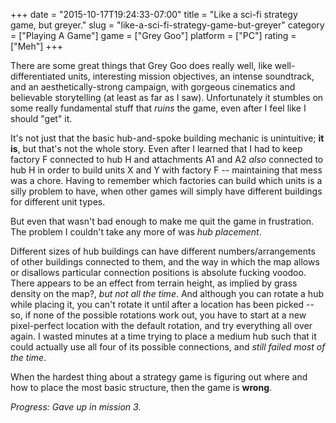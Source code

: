 +++
date = "2015-10-17T19:24:33-07:00"
title = "Like a sci-fi strategy game, but greyer."
slug = "like-a-sci-fi-strategy-game-but-greyer"
category = ["Playing A Game"]
game = ["Grey Goo"]
platform = ["PC"]
rating = ["Meh"]
+++

There are some great things that Grey Goo does really well, like well-differentiated units, interesting mission objectives, an intense soundtrack, and an aesthetically-strong campaign, with gorgeous cinematics and believable storytelling (at least as far as I saw).  Unfortunately it stumbles on some really fundamental stuff that <i>ruins</i> the game, even after I feel like I should "get" it.

It's not just that the basic hub-and-spoke building mechanic is unintuitive; <b>it is</b>, but that's not the whole story.  Even after I learned that I had to keep factory F connected to hub H and attachments A1 and A2 <i>also</i> connected to hub H in order to build units X and Y with factory F -- maintaining that mess was a chore.  Having to remember which factories can build which units is a silly problem to have, when other games will simply have different buildings for different unit types.

But even that wasn't bad enough to make me quit the game in frustration.  The problem I couldn't take any more of was <i>hub placement</i>.

Different sizes of hub buildings can have different numbers/arrangements of other buildings connected to them, and the way in which the map allows or disallows particular connection positions is absolute fucking voodoo.  There appears to be an effect from terrain height, as implied by grass density on the map?, <i>but not all the time</i>.  And although you can rotate a hub while placing it, you can't rotate it until after a location has been picked -- so, if none of the possible rotations work out, you have to start at a new pixel-perfect location with the default rotation, and try everything all over again.  I wasted minutes at a time trying to place a medium hub such that it could actually use all four of its possible connections, and <i>still failed most of the time</i>.

When the hardest thing about a strategy game is figuring out where and how to place the most basic structure, then the game is <b>wrong</b>.

<i>Progress: Gave up in mission 3.</i>
